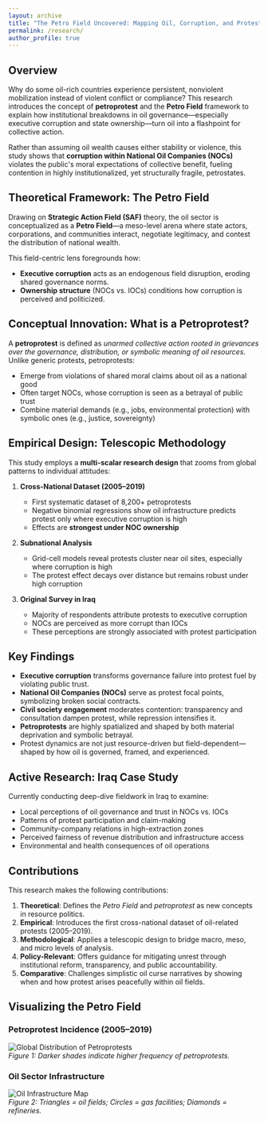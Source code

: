 ```yaml
---
layout: archive
title: "The Petro Field Uncovered: Mapping Oil, Corruption, and Protest"
permalink: /research/
author_profile: true
---
```


## Overview

Why do some oil-rich countries experience persistent, nonviolent mobilization instead of violent conflict or compliance? This research introduces the concept of **petroprotest** and the **Petro Field** framework to explain how institutional breakdowns in oil governance—especially executive corruption and state ownership—turn oil into a flashpoint for collective action.

Rather than assuming oil wealth causes either stability or violence, this study shows that **corruption within National Oil Companies (NOCs)** violates the public's moral expectations of collective benefit, fueling contention in highly institutionalized, yet structurally fragile, petrostates.

## Theoretical Framework: The Petro Field

Drawing on **Strategic Action Field (SAF)** theory, the oil sector is conceptualized as a **Petro Field**—a meso-level arena where state actors, corporations, and communities interact, negotiate legitimacy, and contest the distribution of national wealth.

This field-centric lens foregrounds how:

- **Executive corruption** acts as an endogenous field disruption, eroding shared governance norms.
- **Ownership structure** (NOCs vs. IOCs) conditions how corruption is perceived and politicized.

## Conceptual Innovation: What is a Petroprotest?

A **petroprotest** is defined as *unarmed collective action rooted in grievances over the governance, distribution, or symbolic meaning of oil resources*. Unlike generic protests, petroprotests:

- Emerge from violations of shared moral claims about oil as a national good
- Often target NOCs, whose corruption is seen as a betrayal of public trust
- Combine material demands (e.g., jobs, environmental protection) with symbolic ones (e.g., justice, sovereignty)

## Empirical Design: Telescopic Methodology

This study employs a **multi-scalar research design** that zooms from global patterns to individual attitudes:

1. **Cross-National Dataset (2005–2019)**  
   - First systematic dataset of 8,200+ petroprotests  
   - Negative binomial regressions show oil infrastructure predicts protest only where executive corruption is high  
   - Effects are **strongest under NOC ownership**

2. **Subnational Analysis**  
   - Grid-cell models reveal protests cluster near oil sites, especially where corruption is high  
   - The protest effect decays over distance but remains robust under high corruption

3. **Original Survey in Iraq**  
   - Majority of respondents attribute protests to executive corruption  
   - NOCs are perceived as more corrupt than IOCs  
   - These perceptions are strongly associated with protest participation

## Key Findings

- **Executive corruption** transforms governance failure into protest fuel by violating public trust.
- **National Oil Companies (NOCs)** serve as protest focal points, symbolizing broken social contracts.
- **Civil society engagement** moderates contention: transparency and consultation dampen protest, while repression intensifies it.
- **Petroprotests** are highly spatialized and shaped by both material deprivation and symbolic betrayal.
- Protest dynamics are not just resource-driven but field-dependent—shaped by how oil is governed, framed, and experienced.

## Active Research: Iraq Case Study

Currently conducting deep-dive fieldwork in Iraq to examine:

- Local perceptions of oil governance and trust in NOCs vs. IOCs  
- Patterns of protest participation and claim-making  
- Community-company relations in high-extraction zones  
- Perceived fairness of revenue distribution and infrastructure access  
- Environmental and health consequences of oil operations

## Contributions

This research makes the following contributions:

1. **Theoretical**: Defines the *Petro Field* and *petroprotest* as new concepts in resource politics.
2. **Empirical**: Introduces the first cross-national dataset of oil-related protests (2005–2019).
3. **Methodological**: Applies a telescopic design to bridge macro, meso, and micro levels of analysis.
4. **Policy-Relevant**: Offers guidance for mitigating unrest through institutional reform, transparency, and public accountability.
5. **Comparative**: Challenges simplistic oil curse narratives by showing when and how protest arises peacefully within oil fields.

## Visualizing the Petro Field

### Petroprotest Incidence (2005–2019)
![Global Distribution of Petroprotests](/images/Petro%20Protest%20World%20Map%20-%202024-11-24.png)  
*Figure 1: Darker shades indicate higher frequency of petroprotests.*

### Oil Sector Infrastructure
![Oil Infrastructure Map](/images/Oil%2C%20Gas%20and%20Refineries%20World%20Map2%20-%202024-11-24.png)  
*Figure 2: Triangles = oil fields; Circles = gas facilities; Diamonds = refineries.*
